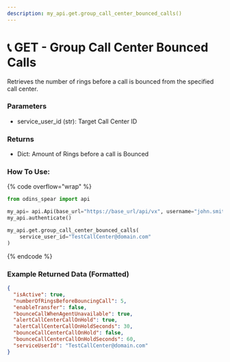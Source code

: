 ```yaml
---
description: my_api.get.group_call_center_bounced_calls()
---
```


#  📞 GET - Group Call Center Bounced Calls

Retrieves the number of rings before a call is bounced from the specified call center.

### Parameters&#x20;

* service_user_id (str): Target Call Center ID


### Returns

* Dict: Amount of Rings before a call is Bounced

### How To Use:

{% code overflow="wrap" %}
```python
from odins_spear import api

my_api= api.Api(base_url="https://base_url/api/vx", username="john.smith", password="ODIN_INSTANCE_1")
my_api.authenticate()

my_api.get.group_call_center_bounced_calls(
    service_user_id="TestCallCenter@domain.com"
)
```
{% endcode %}

### Example Returned Data (Formatted)
```json
{
  "isActive": true,
  "numberOfRingsBeforeBouncingCall": 5,
  "enableTransfer": false,
  "bounceCallWhenAgentUnavailable": true,
  "alertCallCenterCallOnHold": true,
  "alertCallCenterCallOnHoldSeconds": 30,
  "bounceCallCenterCallOnHold": false,
  "bounceCallCenterCallOnHoldSeconds": 60,
  "serviceUserId": "TestCallCenter@domain.com"
}
```
